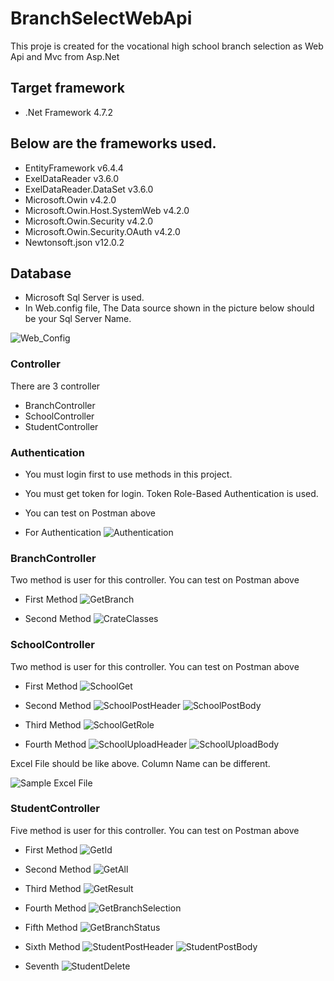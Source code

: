 # BranchSelectWebApi
This proje is created for the vocational high school branch selection as Web Api and Mvc from Asp.Net 

## Target framework
* .Net Framework 4.7.2

## Below are the frameworks used.
* EntityFramework v6.4.4
* ExelDataReader  v3.6.0
* ExelDataReader.DataSet v3.6.0
* Microsoft.Owin v4.2.0
* Microsoft.Owin.Host.SystemWeb v4.2.0
* Microsoft.Owin.Security v4.2.0
* Microsoft.Owin.Security.OAuth v4.2.0
* Newtonsoft.json v12.0.2

## Database
* Microsoft Sql Server is used.
* In Web.config file, The Data source shown in the picture below should be your Sql Server Name.

![Web_Config](https://user-images.githubusercontent.com/20681737/126876992-ee07a2cb-730a-484f-992f-c967b795bf8b.PNG)




### Controller
There are 3 controller
* BranchController
* SchoolController 
* StudentController

### Authentication
* You must login first to use methods in this project. 
* You must get token for login. Token Role-Based Authentication is used.
* You can test on Postman above

* For Authentication
![Authentication](https://user-images.githubusercontent.com/20681737/126375245-5419fc3c-f119-4c5a-85dd-d385840df9b3.PNG)

### BranchController
Two method is user for this controller. You can test on Postman above

* First Method
![GetBranch](https://user-images.githubusercontent.com/20681737/126376219-3a51ea81-aa4c-471f-8d7a-0daa40795bda.PNG)

* Second Method
![CrateClasses](https://user-images.githubusercontent.com/20681737/126376222-31390129-e055-4c8e-8f8c-d718edb16f41.PNG)

### SchoolController
Two method is user for this controller. You can test on Postman above

* First Method
![SchoolGet](https://user-images.githubusercontent.com/20681737/132139376-eb5ce104-c71b-4438-8ac7-37e9ae248876.PNG)
 
 * Second Method
![SchoolPostHeader](https://user-images.githubusercontent.com/20681737/126375232-cac37953-b31a-422d-bd3f-359b93857c1f.PNG)
![SchoolPostBody](https://user-images.githubusercontent.com/20681737/132139382-12a806a8-4926-42f1-8ec5-d8404da2f114.PNG)

* Third Method
![SchoolGetRole](https://user-images.githubusercontent.com/20681737/131574067-7d995f0b-0ca1-4e91-afea-2744a049c75f.PNG)

* Fourth Method
![SchoolUploadHeader](https://user-images.githubusercontent.com/20681737/126375237-bf9ba07d-aea7-4294-b785-e0f35423c816.PNG)
![SchoolUploadBody](https://user-images.githubusercontent.com/20681737/126375234-ffad2c8f-7282-42ed-8465-5c34c01a6192.PNG)

Excel File should be like above.  Column Name can be different.

![Sample Excel File](https://user-images.githubusercontent.com/20681737/126504269-1be11e59-06bf-466d-8d8c-1ae8e8178c0d.PNG)


### StudentController
Five method is user for this controller. You can test on Postman above

* First Method
![GetId](https://user-images.githubusercontent.com/20681737/133906903-91c5a2c6-0e34-420f-872c-b1e6354d9d2b.PNG)
 
* Second Method
![GetAll](https://user-images.githubusercontent.com/20681737/133942259-dcda26a8-64e3-4ca9-8098-8939045b9ac6.PNG)

* Third Method
![GetResult](https://user-images.githubusercontent.com/20681737/133942258-d0778504-1b84-4b2a-87d8-cdeead3fccf6.PNG)

* Fourth Method
![GetBranchSelection](https://user-images.githubusercontent.com/20681737/126375250-0c0a8480-f2f4-4d19-b2bf-21d3772b71a1.PNG)

* Fifth Method
![GetBranchStatus](https://user-images.githubusercontent.com/20681737/132063579-c7e5ecd6-b2ec-4395-842d-b44ada4e505d.PNG)

* Sixth Method
![StudentPostHeader](https://user-images.githubusercontent.com/20681737/130363038-51f4202c-3685-427c-8bd9-db52c4532a18.PNG)
![StudentPostBody](https://user-images.githubusercontent.com/20681737/130363041-6b74ccfc-1b3b-4b1f-8c70-51cab6df70cd.PNG)

* Seventh
![StudentDelete](https://user-images.githubusercontent.com/20681737/134060814-860d8ea3-0212-44cd-9bf8-5a23ada3ae10.PNG)





